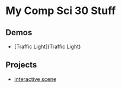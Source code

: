 # My Comp Sci 30 Stuff
## Demos
- [Traffic Light](Traffic Light)


## Projects
- [interactive scene](scene)

                                                                                                                                                                                                                                                                                                                                                                                                                                                                                                                                                                                                                                                                                                                                      